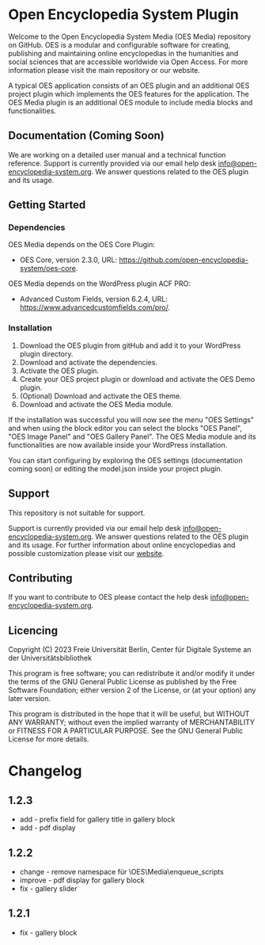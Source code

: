 # Open Encyclopedia System Plugin

Welcome to the Open Encyclopedia System Media (OES Media) repository on GitHub. OES is a modular and configurable software for creating, publishing and maintaining online encyclopedias in the humanities and social sciences that are accessible worldwide via Open Access. For more information please visit the main repository or our website.

A typical OES application consists of an OES plugin and an additional OES project plugin which implements the OES features for the application. The OES Media plugin is an additional OES module to include media blocks and functionalities.

## Documentation (Coming Soon)

We are working on a detailed user manual and a technical function reference. Support is currently provided via our email help desk info@open-encyclopedia-system.org. We answer questions related to the OES plugin and its usage.


## Getting Started

### Dependencies

OES Media depends on the OES Core Plugin:
* OES Core, version 2.3.0, URL: https://github.com/open-encyclopedia-system/oes-core.

OES Media depends on the WordPress plugin ACF PRO:
* Advanced Custom Fields, version 6.2.4, URL: https://www.advancedcustomfields.com/pro/.


### Installation

1. Download the OES plugin from gitHub and add it to your WordPress plugin directory.
2. Download and activate the dependencies.
3. Activate the OES plugin.
4. Create your OES project plugin or download and activate the OES Demo plugin.
5. (Optional) Download and activate the OES theme.
6. Download and activate the OES Media module.

If the installation was successful you will now see the menu "OES Settings" and when using the block editor you can select the blocks "OES Panel", "OES Image Panel" and "OES Gallery Panel". The OES Media module and its functionalities are now available inside your WordPress installation.

You can start configuring by exploring the OES settings (documentation coming soon) or editing the model.json inside your project plugin.

## Support

This repository is not suitable for support.

Support is currently provided via our email help desk info@open-encyclopedia-system.org. We answer questions related to the OES plugin and its usage. For further information about online encyclopedias and possible customization please visit our [website](http://www.open-encyclopedia-system.org/).


## Contributing

If you want to contribute to OES please contact the help desk info@open-encyclopedia-system.org.


## Licencing

Copyright (C) 2023 Freie Universität Berlin, Center für Digitale Systeme an der Universitätsbibliothek

This program is free software; you can redistribute it and/or modify it under the terms of the GNU General Public License as published by the Free Software Foundation; either version 2 of the License, or (at your option) any later version.

This program is distributed in the hope that it will be useful, but WITHOUT ANY WARRANTY; without even the implied warranty of MERCHANTABILITY or FITNESS FOR A PARTICULAR PURPOSE.  See the GNU General Public License for more details.

# Changelog

## 1.2.3
* add - prefix field for gallery title in gallery block
* add - pdf display

## 1.2.2
* change - remove namespace für \OES\Media\enqueue_scripts
* improve - pdf display for gallery block
* fix - gallery slider

## 1.2.1
* fix - gallery block